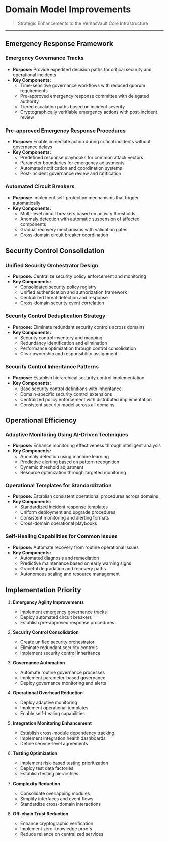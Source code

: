 # Domain Model Improvements

> Strategic Enhancements to the VeritasVault Core Infrastructure

---

## Emergency Response Framework

### Emergency Governance Tracks

* **Purpose:** Provide expedited decision paths for critical security and operational incidents
* **Key Components:**
  * Time-sensitive governance workflows with reduced quorum requirements
  * Pre-approved emergency response committee with delegated authority
  * Tiered escalation paths based on incident severity
  * Cryptographically verifiable emergency actions with post-incident review

### Pre-approved Emergency Response Procedures

* **Purpose:** Enable immediate action during critical incidents without governance delays
* **Key Components:**
  * Predefined response playbooks for common attack vectors
  * Parameter boundaries for emergency adjustments
  * Automated notification and coordination systems
  * Post-incident governance review and ratification

### Automated Circuit Breakers

* **Purpose:** Implement self-protection mechanisms that trigger automatically
* **Key Components:**
  * Multi-level circuit breakers based on activity thresholds
  * Anomaly detection with automatic suspension of affected components
  * Gradual recovery mechanisms with validation gates
  * Cross-domain circuit breaker coordination

## Security Control Consolidation

### Unified Security Orchestrator Design

* **Purpose:** Centralize security policy enforcement and monitoring
* **Key Components:**
  * Consolidated security policy registry
  * Unified authentication and authorization framework
  * Centralized threat detection and response
  * Cross-domain security event correlation

### Security Control Deduplication Strategy

* **Purpose:** Eliminate redundant security controls across domains
* **Key Components:**
  * Security control inventory and mapping
  * Redundancy identification and elimination
  * Performance optimization through control consolidation
  * Clear ownership and responsibility assignment

### Security Control Inheritance Patterns

* **Purpose:** Establish hierarchical security control implementation
* **Key Components:**
  * Base security control definitions with inheritance
  * Domain-specific security control extensions
  * Centralized policy enforcement with distributed implementation
  * Consistent security model across all domains

## Operational Efficiency

### Adaptive Monitoring Using AI-Driven Techniques

* **Purpose:** Enhance monitoring effectiveness through intelligent analysis
* **Key Components:**
  * Anomaly detection using machine learning
  * Predictive alerting based on pattern recognition
  * Dynamic threshold adjustment
  * Resource optimization through targeted monitoring

### Operational Templates for Standardization

* **Purpose:** Establish consistent operational procedures across domains
* **Key Components:**
  * Standardized incident response templates
  * Uniform deployment and upgrade procedures
  * Consistent monitoring and alerting formats
  * Cross-domain operational playbooks

### Self-Healing Capabilities for Common Issues

* **Purpose:** Automate recovery from routine operational issues
* **Key Components:**
  * Automated diagnosis and remediation
  * Predictive maintenance based on early warning signs
  * Graceful degradation and recovery paths
  * Autonomous scaling and resource management

## Implementation Priority

1. **Emergency Agility Improvements**
   * Implement emergency governance tracks
   * Deploy automated circuit breakers
   * Establish pre-approved response procedures

2. **Security Control Consolidation**
   * Create unified security orchestrator
   * Eliminate redundant security controls
   * Implement security control inheritance

3. **Governance Automation**
   * Automate routine governance processes
   * Implement parameter-based governance
   * Deploy governance monitoring and alerts

4. **Operational Overhead Reduction**
   * Deploy adaptive monitoring
   * Implement operational templates
   * Enable self-healing capabilities

5. **Integration Monitoring Enhancement**
   * Establish cross-module dependency tracking
   * Implement integration health dashboards
   * Define service-level agreements

6. **Testing Optimization**
   * Implement risk-based testing prioritization
   * Deploy test data factories
   * Establish testing hierarchies

7. **Complexity Reduction**
   * Consolidate overlapping modules
   * Simplify interfaces and event flows
   * Standardize cross-domain interactions

8. **Off-chain Trust Reduction**
   * Enhance cryptographic verification
   * Implement zero-knowledge proofs
   * Reduce reliance on centralized services
